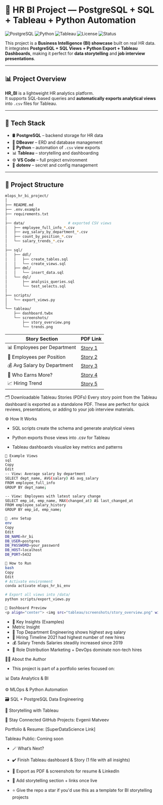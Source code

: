 # 🧠 HR BI Project — PostgreSQL + SQL + Tableau + Python Automation

![PostgreSQL](https://img.shields.io/badge/PostgreSQL-Database-blue?logo=postgresql&logoColor=white)
![Python](https://img.shields.io/badge/Python-Automation-yellow?logo=python&logoColor=black)
![Tableau](https://img.shields.io/badge/Tableau-Visualization-orange?logo=tableau&logoColor=white)
![License](https://img.shields.io/badge/License-MIT-green.svg)
![Status](https://img.shields.io/badge/Status-Active-brightgreen)

This project is a **Business Intelligence (BI) showcase** built on real HR data.  
It integrates **PostgreSQL + SQL Views + Python Export + Tableau Dashboards**, making it perfect for **data storytelling** and **job interview presentations**.

---

## 📊 Project Overview

**HR_BI** is a lightweight HR analytics platform.  
It supports SQL-based queries and **automatically exports analytical views** into `.csv` files for Tableau.

---

## 🔧 Tech Stack

- 🛢️ **PostgreSQL** – backend storage for HR data  
- 🧠 **DBeaver** – ERD and database management  
- 🐍 **Python** – automation of `.csv` view exports  
- 📊 **Tableau** – storytelling and dashboarding  
- ⚙️ **VS Code** – full project environment  
- 🔐 **dotenv** – secret and config management  

---

## 📁 Project Structure

```bash
mlops_hr_bi_project/
│
├── README.md
├── .env.example
├── requirements.txt
│
├── data/                    # exported CSV views
│   ├── employee_full_info_*.csv
│   ├── avg_salary_by_department_*.csv
│   ├── count_by_position_*.csv
│   └── salary_trends_*.csv
│
├── sql/
│   ├── ddl/
│   │   ├── create_tables.sql
│   │   └── create_views.sql
│   ├── dml/
│   │   └── insert_data.sql
│   └── dql/
│       ├── analysis_queries.sql    
│       └── test_selects.sql 
│
├── scripts/
│   └── export_views.py
│
└── tableau/
    ├── dashboard.twbx
    └── screenshots/
        ├── story_overview.png
        └── trends.png
```

| Story Section              | PDF Link |
|---------------------------|----------|
| 📊 Employees per Department | [Story 1](https://github.com/yourname/project/blob/main/tableau/Story1.pdf) |
| 💼 Employees per Position   | [Story 2](https://github.com/yourname/project/blob/main/tableau/Story2.pdf) |
| 💰 Avg Salary by Department | [Story 3](https://github.com/yourname/project/blob/main/tableau/Story3.pdf) |
| 🧠 Who Earns More?          | [Story 4](https://github.com/yourname/project/blob/main/tableau/Story4.pdf) |
| 📈 Hiring Trend             | [Story 5](https://github.com/yourname/project/blob/main/tableau/Story5.pdf) |



🗂️ Downloadable Tableau Stories (PDFs)
Every story point from the Tableau dashboard is exported as a standalone PDF.
These are perfect for quick reviews, presentations, or adding to your job interview materials.

⚙️ How It Works
- SQL scripts create the schema and generate analytical views

- Python exports those views into .csv for Tableau

- Tableau dashboards visualize key metrics and patterns

```bash
📌 Example Views
sql
Copy
Edit
-- View: Average salary by department
SELECT dept_name, AVG(salary) AS avg_salary
FROM employee_full_info
GROUP BY dept_name;

-- View: Employees with latest salary change
SELECT emp_id, emp_name, MAX(changed_at) AS last_changed_at
FROM employee_salary_history
GROUP BY emp_id, emp_name;
```

```bash
💾 .env Setup
env
Copy
Edit
DB_NAME=hr_bi
DB_USER=postgres
DB_PASSWORD=your_password
DB_HOST=localhost
DB_PORT=5432

```
```bash
🚀 How to Run
bash
Copy
Edit
# Activate environment
conda activate mlops_hr_bi_env

# Export all views into /data/
python scripts/export_views.py
```
```bash
📸 Dashboard Preview
<p align="center"> <img src="tableau/screenshots/story_overview.png" width="600"/> <br><em>Interactive Tableau Story with hiring trends</em> </p>

```

- 🧠 Key Insights (Examples)
- Metric	Insight
- 📌 Top Department	Engineering shows highest avg salary
- 👥 Hiring Timeline	2021 had highest number of new hires
- 💰 Salary Trends	Salaries steadily increased since 2019
- 🧮 Role Distribution	Marketing + DevOps dominate non-tech hires

🧑‍💻 About the Author
- This project is part of a portfolio series focused on:

📊 Data Analytics & BI

⚙️ MLOps & Python Automation

🗃️ SQL + PostgreSQL Data Engineering

🧠 Storytelling with Tableau

🔗 Stay Connected
GitHub Projects: Evgenii Matveev

Portfolio & Resume: [SuperDataScience Link]

Tableau Public: Coming soon

- 🪄 What’s Next?
- ✔️ Finish Tableau dashboard & Story (1 file with all insights)
- 📎 Export as PDF & screenshots for resume & LinkedIn
- 📌 Add storytelling section + links once live

- ⭐ Give the repo a star if you'd use this as a template for BI storytelling projects